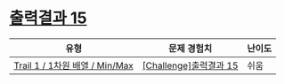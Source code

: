 # [출력결과 15](https://en.codetree.ai/trails/complete/curated-cards/challenge-reading-k201536)

|유형|문제 경험치|난이도|
|---|---|---|
|[Trail 1 / 1차원 배열 / Min/Max](https://en.codetree.ai/trail-info/novice-low/)|[[Challenge]출력결과 15](https://en.codetree.ai/trails/complete/curated-cards/challenge-reading-k201536/)|쉬움|

